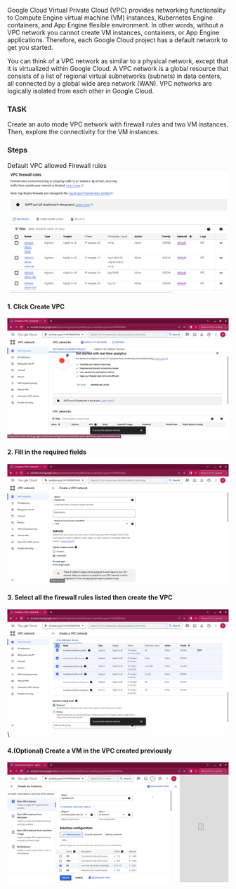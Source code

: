 Google Cloud Virtual Private Cloud (VPC) provides networking functionality to Compute Engine virtual machine (VM) instances, Kubernetes Engine containers, and App Engine flexible environment. In other words, without a VPC network you cannot create VM instances, containers, or App Engine applications. Therefore, each Google Cloud project has a default network to get you started.

You can think of a VPC network as similar to a physical network, except that it is virtualized within Google Cloud. A VPC network is a global resource that consists of a list of regional virtual subnetworks (subnets) in data centers, all connected by a global wide area network (WAN). VPC networks are logically isolated from each other in Google Cloud.

### TASK
Create an auto mode VPC network with firewall rules and two VM instances. Then, explore the connectivity for the VM instances.

### Steps

Default VPC allowed Firewall rules 
![Alt text](/Images/vpc1.png "default vpc")

#### 1. Click Create VPC
![Alt text](/Images/vpc5.png "default vpc")

#### 2. Fill in the required fields
![Alt text](/Images/vpc3.png "default vpc")

#### 3. Select all the firewall rules listed then create the VPC
![Alt text](/Images/vpc4.png "default vpc")\

#### 4.(Optional) Create a VM in the VPC created previously
![Alt text](/Images/vpc2.png "default vpc")


